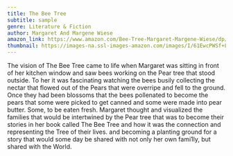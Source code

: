 ```yaml
---
title: The Bee Tree
subtitle: sample
genre: Literature & Fiction
author: Margaret And Margene Wiese
amazon_link: https://www.amazon.com/Bee-Tree-Margaret-Margene-Wiese/dp/1648953123/ref=sr_1_1?crid=33YMLO8MDN6MG&keywords=9781648953125&qid=1642666719&sprefix=9781648953125%2Caps%2C546&sr=8-1
thumbnail: https://images-na.ssl-images-amazon.com/images/I/61EwcPWSf+L.jpg
---
```

The vision of The Bee Tree came to life when Margaret was sitting in front of her kitchen window and saw bees working on the Pear tree that stood outside. To her it was fascinating watching the bees busily collecting the nectar that flowed out of the Pears that were overripe and fell to the ground. Once they had been blossoms that the bees pollenated to become the pears that some were picked to get canned and some were made into pear butter. Some, to be eaten fresh. Margaret thought and visualized the families that would be intertwined by the Pear tree that was to become their stories in her book called The Bee Tree and how it was the connection and representing the Tree of their lives. and becoming a planting ground for a story that would some day be shared with not only her own fami1ly, but shared with the World.